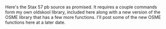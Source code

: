 Here's the Stax 57 pb source as promised. 
It requires a couple commands form my own oldskool library, included here along with a new version of the OSME library that has a few more functions.
I'll post some of the new OSME functions here at a later date.